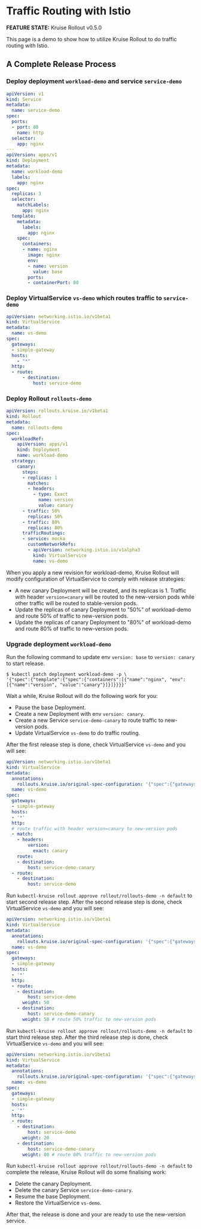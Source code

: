 # Traffic Routing with Istio

**FEATURE STATE:** Kruise Rollout v0.5.0

This page is a demo to show how to utilize Kruise Rollout to do traffic routing with Istio.

## A Complete Release Process
### Deploy deployment `workload-demo` and service `service-demo`
```yaml
apiVersion: v1
kind: Service
metadata:
  name: service-demo
spec:
  ports:
  - port: 80
    name: http
  selector:
    app: nginx
---
apiVersion: apps/v1
kind: Deployment
metadata:
  name: workload-demo
  labels:
    app: nginx
spec:
  replicas: 3
  selector:
    matchLabels:
      app: nginx
  template:
    metadata:
      labels:
        app: nginx
    spec:
      containers:
      - name: nginx
        image: nginx
        env:
        - name: version
          value: base
        ports:
        - containerPort: 80
```
### Deploy VirtualService `vs-demo` which routes traffic to `service-demo`
```yaml
apiVersion: networking.istio.io/v1beta1
kind: VirtualService
metadata:
  name: vs-demo
spec:
  gateways:
  - simple-gateway
  hosts:
    - "*"
  http:
  - route:
      - destination:
          host: service-demo
```
### Deploy Rollout `rollouts-demo`
```yaml
apiVersion: rollouts.kruise.io/v1beta1
kind: Rollout
metadata:
  name: rollouts-demo
spec:
  workloadRef:
    apiVersion: apps/v1
    kind: Deployment
    name: workload-demo
  strategy:
    canary:
      steps:
      - replicas: 1
        matches:
        - headers:
          - type: Exact
            name: version
            value: canary
      - traffic: 50%
        replicas: 50%
      - traffic: 80%
        replicas: 80%
      trafficRoutings:
      - service: mocka
        customNetworkRefs:
        - apiVersion: networking.istio.io/v1alpha3
          kind: VirtualService
          name: vs-demo
```
When you apply a new revision for workload-demo, Kruise Rollout will modify configuration of VirtualService to comply with release strategies:

- A new canary Deployment will be created, and its replicas is 1. Traffic with header `version=canary` will be routed to the new-version pods while other traffic will be routed to stable-version pods.
- Update the replicas of canary Deployment to "50%" of workload-demo and route 50% of traffic to new-version pods.
- Update the replicas of canary Deployment to "80%" of workload-demo and route 80% of traffic to new-version pods.

### Upgrade deployment `workload-demo`
Run the following command to update env `version: base` to `version: canary` to start release.
```shell
$ kubectl patch deployment workload-demo -p \
'{"spec":{"template":{"spec":{"containers":[{"name":"nginx", "env":[{"name":"version", "value":"canary"}]}]}}}}'
```
Wait a while, Kruise Rollout will do the following work for you:

- Pause the base Deployment.
- Create a new Deployment with env `version: canary`.
- Create a new Service `service-demo-canary` to route traffic to new-version pods.
- Update VirtualService `vs-demo` to do traffic routing.

After the first release step is done, check VirtualService `vs-demo` and you will see:
```yaml
apiVersion: networking.istio.io/v1beta1
kind: VirtualService
metadata:
  annotations:
    rollouts.kruise.io/original-spec-configuration: '{"spec":{"gateways":["simple-gateway"],"hosts":["*"],"http":[{"route":[{"destination":{"host":"service-demo"}}]}]},"annotations":{"kubectl.kubernetes.io/last-applied-configuration":"{\"apiVersion\":\"networking.istio.io/v1beta1\",\"kind\":\"VirtualService\",\"metadata\":{\"annotations\":{},\"name\":\"vs-demo\",\"namespace\":\"default\"},\"spec\":{\"gateways\":[\"simple-gateway\"],\"hosts\":[\"*\"],\"http\":[{\"route\":[{\"destination\":{\"host\":\"service-demo\"}}]}]}}\n"}}'
  name: vs-demo
spec:
  gateways:
  - simple-gateway
  hosts:
  - '*'
  http:
  # route traffic with header version=canary to new-version pods
  - match:
    - headers:
        version:
          exact: canary
    route:
    - destination:
        host: service-demo-canary
  - route:
    - destination:
        host: service-demo

```
Run `kubectl-kruise rollout approve rollout/rollouts-demo -n default` to start second release step. After the second release step is done, check VirtualService `vs-demo` and you will see:
```yaml
apiVersion: networking.istio.io/v1beta1
kind: VirtualService
metadata:
  annotations:
    rollouts.kruise.io/original-spec-configuration: '{"spec":{"gateways":["simple-gateway"],"hosts":["*"],"http":[{"route":[{"destination":{"host":"service-demo"}}]}]},"annotations":{"kubectl.kubernetes.io/last-applied-configuration":"{\"apiVersion\":\"networking.istio.io/v1beta1\",\"kind\":\"VirtualService\",\"metadata\":{\"annotations\":{},\"name\":\"vs-demo\",\"namespace\":\"default\"},\"spec\":{\"gateways\":[\"simple-gateway\"],\"hosts\":[\"*\"],\"http\":[{\"route\":[{\"destination\":{\"host\":\"service-demo\"}}]}]}}\n"}}'
  name: vs-demo
spec:
  gateways:
  - simple-gateway
  hosts:
  - '*'
  http:
  - route:
    - destination:
        host: service-demo
      weight: 50
    - destination:
        host: service-demo-canary
      weight: 50 # route 50% traffic to new-version pods
```
Run `kubectl-kruise rollout approve rollout/rollouts-demo -n default` to start third release step. After the third release step is done, check VirtualService `vs-demo` and you will see:

```yaml
apiVersion: networking.istio.io/v1beta1
kind: VirtualService
metadata:
  annotations:
    rollouts.kruise.io/original-spec-configuration: '{"spec":{"gateways":["simple-gateway"],"hosts":["*"],"http":[{"route":[{"destination":{"host":"service-demo"}}]}]},"annotations":{"kubectl.kubernetes.io/last-applied-configuration":"{\"apiVersion\":\"networking.istio.io/v1beta1\",\"kind\":\"VirtualService\",\"metadata\":{\"annotations\":{},\"name\":\"vs-demo\",\"namespace\":\"default\"},\"spec\":{\"gateways\":[\"simple-gateway\"],\"hosts\":[\"*\"],\"http\":[{\"route\":[{\"destination\":{\"host\":\"service-demo\"}}]}]}}\n"}}'
  name: vs-demo
spec:
  gateways:
  - simple-gateway
  hosts:
  - '*'
  http:
  - route:
    - destination:
        host: service-demo
      weight: 20
    - destination:
        host: service-demo-canary
      weight: 80 # route 80% traffic to new-version pods
```
Run `kubectl-kruise rollout approve rollout/rollouts-demo -n default` to complete the release, Kruise Rollout will do some finalising work:

- Delete the canary Deployment.
- Delete the canary Service `service-demo-canary`.
- Resume the base Deployment.
- Restore the VirtualService `vs-demo`.

After that, the release is done and your are ready to use the new-version service.

